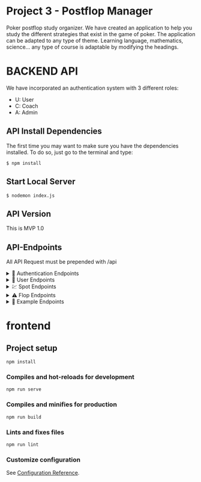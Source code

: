 # Project 3 - Postflop Manager
Poker postflop study organizer. We have created an application to help you study the different strategies that exist in the game of poker. The application can be adapted to any type of theme. Learning language, mathematics, science... any type of course is adaptable by modifying the headings.

# BACKEND API 

We have incorporated an authentication system with 3 different roles:
- U: User
- C: Coach
- A: Admin
  
## API Install Dependencies
The first time you may want to make sure you have the dependencies installed. To do so, just go to the terminal and type:

```
$ npm install
```

## Start Local Server

```
$ nodemon index.js
```

## API Version
This is MVP 1.0



## API-Endpoints
All API Request must be prepended with /api

<details><summary>🔑 Authentication Endpoints</summary>
<p>

 METHOD | ENDPOINT         | TOKEN | ROL | DESCRIPTION              | POST PARAMS                                     | RETURNS
-------|------------------|-------|-----|--------------------------|-------------------------------------------------|--------------------
POST   | /user/signup     | -     | -   | User Signup              | name, email, password                           | email, rol and token
POST   | /user/login      | -     | -   | User Login               | email, password                                 | email, rol and token

</p></details>

<details><summary>🙍 User Endpoints</summary>
<p>
  
 METHOD | ENDPOINT         | TOKEN | ROL | DESCRIPTION              | POST PARAMS                                     | RETURNS
-------|------------------|-------|-----|--------------------------|-------------------------------------------------|--------------------
GET    | /user/profile    | YES   | U   | View own user profile    | -                                               | user own profile
GET    | /user/:ID        | YES   | A   | View user profile by ID  |                                                 | user profile
GET    | /user/           | YES   | A   | View all users           |                                                 | list of all users
PUT    | /user/profile    | YES   | U   | Update own user profile  | name, password, email                           | Updated user data
PUT    | /user/:ID        | YES   | A   | Update user profile by ID| name, password, email, rol, active, endSuscription  | Updated user data
DELETE | /user/:ID        | YES   | A   | Delete user by ID        |                                                 | User deletion confirmation

  </p></details>
  
<details><summary>💹 Spot Endpoints</summary>
<p>  
  
METHOD | ENDPOINT         | TOKEN | ROL | DESCRIPTION              | POST PARAMS                                     | RETURNS
-------|------------------|-------|-----|--------------------------|-------------------------------------------------|--------------------
GET    | /spot            | YES   | A   | View all Spots           | -                                               | List of all spots 
GET    | /spot/:ID        | YES   | U   | View one spot by ID      |                                                 | one spot
POST   | /spot            | YES   | U   | Create new spot          | title, type                                     | created spot 
PUT    | /spot/sharedUsers | YES  | C   | Shared one spot          | email                                           | Updated spot
PUT    | /spot/:ID        | YES   | U   | Update one spot by ID    | title, type, theory, exploit                    | Updated spot
DELETE | /spot/:ID        | YES   | U   | Delete one spot by ID    | userId                                          | Spot deletion confirmation
  
</p></details>  
  
<details><summary>⚠️ Flop Endpoints</summary>
<p>  
  
METHOD | ENDPOINT         | TOKEN | ROL | DESCRIPTION              | POST PARAMS                                     | RETURNS
-------|------------------|-------|-----|--------------------------|-------------------------------------------------|--------------------
GET    | /flop/           | YES   | U   | View all User Flops      | spotId                                          | List of all user flops 
GET    | /flop/:ID        | YES   | U   | View one Flop by ID      | spotId                                          | one flop
PATCH  | /flop            | YES   | U   | Create new Flop          | title, theory, exploit, audio, image, spotId    | created flop
PATCH  | /flop/:ID        | YES   | U   | Update one Flop by ID    | title, theory, exploit, audio, image, spotId    | Updated flop
PATCH  | /flop/delete/:ID | YES   | U   | Delete one Flop by ID    | spotId                                          | Flop deletion confirmation 
  
</p></details>

<details><summary>📔 Example Endpoints</summary>
<p>  
  
METHOD | ENDPOINT         | TOKEN | ROL | DESCRIPTION              | POST PARAMS                                     | RETURNS
-------|------------------|-------|-----|--------------------------|-------------------------------------------------|--------------------
GET    | /example/        | YES   | U   | View all User example    | spotId, flopId                                  | List of all user example 
GET    | /example/:ID     | YES   | U   | View one example by ID   | spotId, flopId                                  | one example
PATCH  | /example         | YES   | U   | Create new example       | text, imageBoard, imageHud, audio, SpotId, FlopId | created example 
PATCH  | /example/:ID     | YES   | U   | Update one example by ID | text, imageBoard, imageHud, audio, SpotId, FlopId | Updated example
PATCH | /example/delete:ID     | YES   | U   | Delete one example by ID | SpotId, FlopId                             | Example deletion confirmation
  
</p></details>

# frontend

## Project setup
```
npm install
```

### Compiles and hot-reloads for development
```
npm run serve
```

### Compiles and minifies for production
```
npm run build
```

### Lints and fixes files
```
npm run lint
```

### Customize configuration
See [Configuration Reference](https://cli.vuejs.org/config/).
